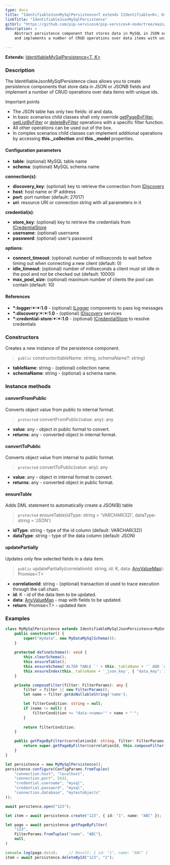 ```yaml
---
type: docs
title: "IdentifiableJsonMySqlPersistence<T extends IIdentifiable<K>, K>"
linkTitle: "IdentifiableJsonMySqlPersistence"
gitUrl: "https://github.com/pip-services4/pip-services4-node/tree/main/pip-services4-mqysl-node"
description: >
    Abstract persistence component that stores data in MySQL in JSON or JSONB fields
    and implements a number of CRUD operations over data items with unique ids.

---
```


**Extends:** [IdentifiableMySqlPersistence<T, K>](../identifiable_mysql_persistence)

### Description

The IdentifiableJsonMySqlPersistence class allows you to create persistence components that store data in JSON or JSONB fields and implement a number of CRUD operations over data items with unique ids.

Important points

- The JSON table has only two fields: id and data.
- In basic scenarios child classes shall only override [getPageByFilter](../mysql_persistence/#getpagebyfilter), [getListByFilter](../mysql_persistence/#getlistbyfilter) or [deleteByFilter](../mysql_persistence/#deletebyfilter) operations with a specific filter function. 
- All other operations can be used out of the box. 
- In complex scenarios child classes can implement additional operations by accessing **this._collection** and **this._model** properties.


#### Configuration parameters

- **table**: (optional) MySQL table name
- **schema**: (optional) MySQL schema name

**connection(s)**:    
- **discovery_key**: (optional) key to retrieve the connection from [IDiscovery](../../../components/connect/idiscovery)
- **host**: host name or IP address
- **port**: port number (default: 27017)
- **uri**: resource URI or connection string with all parameters in it

**credential(s)**:    
- **store_key**: (optional) key to retrieve the credentials from [ICredentialStore](../../../components/auth/icredential_store)
- **username**: (optional) username
- **password**: (optional) user's password

**options**:
- **connect_timeout**: (optional) number of milliseconds to wait before timing out when connecting a new client (default: 0)
- **idle_timeout**: (optional) number of milliseconds a client must sit idle in the pool and not be checked out (default: 10000)
- **max_pool_size**: (optional) maximum number of clients the pool can contain (default: 10)


#### References
- **\*:logger:\*:\*:1.0** - (optional) [ILogger](../../../components/log/ilogger) components to pass log messages
- **\*:discovery:\*:\*:1.0** - (optional) [IDiscovery](../../../components/connect/idiscovery) services
- **\*:credential-store:\*:\*:1.0** - (optional) [ICredentialStore](../../../components/auth/icredential_store) to resolve credentials



### Constructors
Creates a new instance of the persistence component.

> `public` constructor(tableName: string, schemaName?: string)

- **tableName**: string - (optional) collection name.
- **schemaName**: string - (optional) a schema name.


### Instance methods

#### convertFromPublic
Converts object value from public to internal format.

> `protected` convertFromPublic(value: any): any

- **value**: any - object in public format to convert.
- **returns**: any - converted object in internal format.


#### convertToPublic
Converts object value from internal to public format.

> `protected` convertToPublic(value: any): any

- **value**: any - object in internal format to convert.
- **returns**: any - converted object in public format.


#### ensureTable
Adds DML statement to automatically create a JSON(B) table

> `protected` ensureTable(idType: string = 'VARCHAR(32)', dataType: string = 'JSON')

- **idType**: string - type of the id column (default: VARCHAR(32))
- **dataType**: string - type of the data column (default: JSON)


#### updatePartially
Updates only few selected fields in a data item.

> `public` updatePartially(correlationId: string, id: K, data: [AnyValueMap](../../../commons/data/any_value_map)): Promise\<T\>

- **correlationId**: string - (optional) transaction id used to trace execution through the call chain.
- **id**: K - id of the data item to be updated.
- **data**: [AnyValueMap](../../../commons/data/any_value_map) - map with fields to be updated.
- **return**: Promise\<T\> - updated item

### Examples

```typescript
class MyMySqlPersistence extends IdentifiableMySqlJsonPersistence<MyData, string> {
    public constructor() {
        super("mydata", new MyDataMySqlSchema());
    }
    
    protected defineSchema(): void {
        this.clearSchema();
        this.ensureTable();
        this.ensureSchema('ALTER TABLE `' + this._tableName + '` ADD `data_key` VARCHAR(50) AS (JSON_UNQUOTE(`data`->"$.key"))');
        this.ensureIndex(this._tableName + '_json_key', { "data_key": 1 }, { unique: true });
    }

    private composeFilter(filter: FilterParams): any {
        filter = filter || new FilterParams();
        let name = filter.getAsNullableString('name');

        let filterCondition: string = null;
        if (name != null) {
            filterCondition += "data->name='" + name + "'";
        }
    
        return filterCondition;
    }

    public getPageByFilter(correlationId: string, filter: FilterParams, paging: PagingParams): Promise<DataPage<MyData>> {
        return super.getPageByFilter(correlationId, this.composeFilter(filter), paging, null, null);
    }
}

let persistence = new MyMySqlPersistence();
persistence.configure(ConfigParams.fromTuples(
    "connection.host", "localhost",
    "connection.port", 5432,
    "credential.username", "mysql",
    "credential.password", "mysql",
    "connection.database", "mytestobjects"
));

await persitence.open("123");

let item = await persistence.create("123", { id: "1", name: "ABC" });

let page = await persistence.getPageByFilter(
    "123",
    FilterParams.fromTuples("name", "ABC"),
    null,
)

console.log(page.data);     // Result: { id: "1", name: "ABC" }
item = await persistence.deleteById("123", "1");

```
